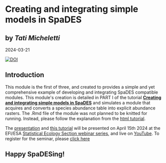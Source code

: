 # Creating and integrating simple models in SpaDES
## by *Tati Micheletti*    
2024-03-21

[![DOI](https://zenodo.org/badge/777256641.svg)](https://zenodo.org/doi/10.5281/zenodo.10964464)

## Introduction 

This module is the first of three, and created to provides a simple and yet comprehensive example of developing and integrating SpaDES 
compatible modules. This module's creation is detailed in PART I of the tutorial [**Creating and integrating simple models in SpaDES**]() and simulates a module that acquires and converts a species abundance table into explicit abundance rasters. The .Rmd file 
of the module was not planned to be knitted for running. Instead, please follow the explanation from the [html tutorial](https://html-preview.github.io/?url=https://github.com/tati-micheletti/EFI_webinar/blob/main/HandsOn.html).

The [presentation](https://github.com/tati-micheletti/EFI_webinar/blob/main/Micheletti_SpaDES.pptx) and [this tutorial](https://html-preview.github.io/?url=https://github.com/tati-micheletti/EFI_webinar/blob/main/HandsOn.html) will be presented on April 15th 2024 at the EFI/ESA [Statistical Ecology Section webinar series](https://ecoforecast.org/workshops/statistical-methods-seminar-series/#details), 
and live on [YouTube](https://www.youtube.com/watch?v=sjE6j9Mw_K8). To register for the seminar, please [click here](https://notredame.zoom.us/webinar/register/WN_7HIO_OJERCWpVbLEK_q5QA)

## Happy SpaDESing!
